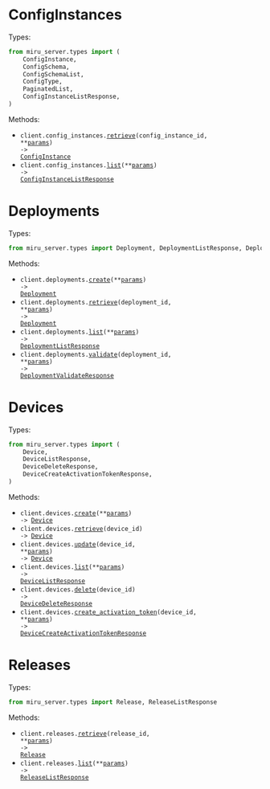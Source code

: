 # ConfigInstances

Types:

```python
from miru_server.types import (
    ConfigInstance,
    ConfigSchema,
    ConfigSchemaList,
    ConfigType,
    PaginatedList,
    ConfigInstanceListResponse,
)
```

Methods:

- <code title="get /config_instances/{config_instance_id}">client.config_instances.<a href="./src/miru_server/resources/config_instances.py">retrieve</a>(config_instance_id, \*\*<a href="src/miru_server/types/config_instance_retrieve_params.py">params</a>) -> <a href="./src/miru_server/types/config_instance.py">ConfigInstance</a></code>
- <code title="get /config_instances">client.config_instances.<a href="./src/miru_server/resources/config_instances.py">list</a>(\*\*<a href="src/miru_server/types/config_instance_list_params.py">params</a>) -> <a href="./src/miru_server/types/config_instance_list_response.py">ConfigInstanceListResponse</a></code>

# Deployments

Types:

```python
from miru_server.types import Deployment, DeploymentListResponse, DeploymentValidateResponse
```

Methods:

- <code title="post /deployments">client.deployments.<a href="./src/miru_server/resources/deployments.py">create</a>(\*\*<a href="src/miru_server/types/deployment_create_params.py">params</a>) -> <a href="./src/miru_server/types/deployment.py">Deployment</a></code>
- <code title="get /deployments/{deployment_id}">client.deployments.<a href="./src/miru_server/resources/deployments.py">retrieve</a>(deployment_id, \*\*<a href="src/miru_server/types/deployment_retrieve_params.py">params</a>) -> <a href="./src/miru_server/types/deployment.py">Deployment</a></code>
- <code title="get /deployments">client.deployments.<a href="./src/miru_server/resources/deployments.py">list</a>(\*\*<a href="src/miru_server/types/deployment_list_params.py">params</a>) -> <a href="./src/miru_server/types/deployment_list_response.py">DeploymentListResponse</a></code>
- <code title="post /deployments/{deployment_id}/validate">client.deployments.<a href="./src/miru_server/resources/deployments.py">validate</a>(deployment_id, \*\*<a href="src/miru_server/types/deployment_validate_params.py">params</a>) -> <a href="./src/miru_server/types/deployment_validate_response.py">DeploymentValidateResponse</a></code>

# Devices

Types:

```python
from miru_server.types import (
    Device,
    DeviceListResponse,
    DeviceDeleteResponse,
    DeviceCreateActivationTokenResponse,
)
```

Methods:

- <code title="post /devices">client.devices.<a href="./src/miru_server/resources/devices.py">create</a>(\*\*<a href="src/miru_server/types/device_create_params.py">params</a>) -> <a href="./src/miru_server/types/device.py">Device</a></code>
- <code title="get /devices/{device_id}">client.devices.<a href="./src/miru_server/resources/devices.py">retrieve</a>(device_id) -> <a href="./src/miru_server/types/device.py">Device</a></code>
- <code title="patch /devices/{device_id}">client.devices.<a href="./src/miru_server/resources/devices.py">update</a>(device_id, \*\*<a href="src/miru_server/types/device_update_params.py">params</a>) -> <a href="./src/miru_server/types/device.py">Device</a></code>
- <code title="get /devices">client.devices.<a href="./src/miru_server/resources/devices.py">list</a>(\*\*<a href="src/miru_server/types/device_list_params.py">params</a>) -> <a href="./src/miru_server/types/device_list_response.py">DeviceListResponse</a></code>
- <code title="delete /devices/{device_id}">client.devices.<a href="./src/miru_server/resources/devices.py">delete</a>(device_id) -> <a href="./src/miru_server/types/device_delete_response.py">DeviceDeleteResponse</a></code>
- <code title="post /devices/{device_id}/activation_token">client.devices.<a href="./src/miru_server/resources/devices.py">create_activation_token</a>(device_id, \*\*<a href="src/miru_server/types/device_create_activation_token_params.py">params</a>) -> <a href="./src/miru_server/types/device_create_activation_token_response.py">DeviceCreateActivationTokenResponse</a></code>

# Releases

Types:

```python
from miru_server.types import Release, ReleaseListResponse
```

Methods:

- <code title="get /releases/{release_id}">client.releases.<a href="./src/miru_server/resources/releases.py">retrieve</a>(release_id, \*\*<a href="src/miru_server/types/release_retrieve_params.py">params</a>) -> <a href="./src/miru_server/types/release.py">Release</a></code>
- <code title="get /releases">client.releases.<a href="./src/miru_server/resources/releases.py">list</a>(\*\*<a href="src/miru_server/types/release_list_params.py">params</a>) -> <a href="./src/miru_server/types/release_list_response.py">ReleaseListResponse</a></code>
